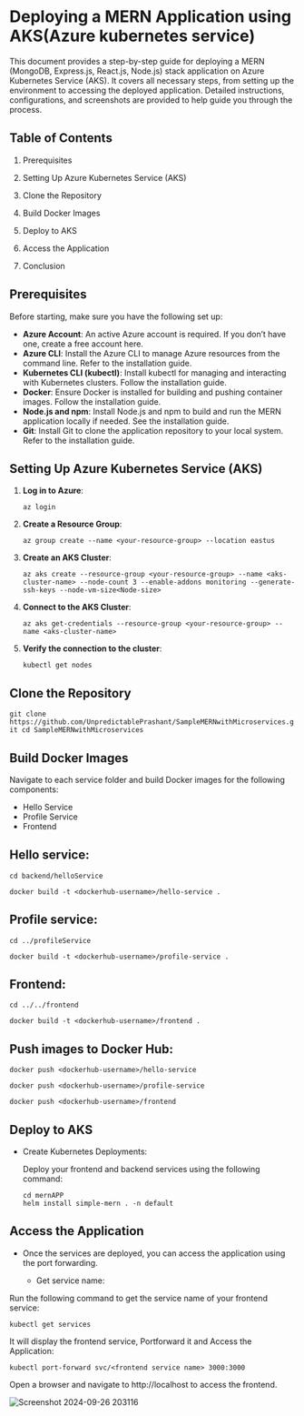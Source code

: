 # Deploying a MERN Application using AKS(Azure kubernetes service)
                                  
This document provides a step-by-step guide for deploying a MERN (MongoDB, Express.js, React.js, Node.js) stack application on Azure Kubernetes Service (AKS). It covers all necessary steps, from setting up the environment to accessing the deployed application. Detailed instructions, configurations, and screenshots are provided to help guide you through the process.

## Table of Contents

1. Prerequisites

2. Setting Up Azure Kubernetes Service (AKS)

3. Clone the Repository

4. Build Docker Images

5. Deploy to AKS

6. Access the Application

7. Conclusion

## Prerequisites

Before starting, make sure you have the following set up:

- **Azure Account**: An active Azure account is required. If you don’t have one, create a free account here.
- **Azure CLI**: Install the Azure CLI to manage Azure resources from the command line. Refer to the installation guide.
- **Kubernetes CLI (kubectl)**: Install kubectl for managing and interacting with Kubernetes clusters. Follow the installation guide.
- **Docker**: Ensure Docker is installed for building and pushing container images. Follow the installation guide.
- **Node.js and npm**: Install Node.js and npm to build and run the MERN application locally if needed. See the installation guide.
- **Git**: Install Git to clone the application repository to your local system. Refer to the installation guide.

## Setting Up Azure Kubernetes Service (AKS)

1. **Log in to Azure**:

      `
       az login
      `

2. **Create a Resource Group**:
   
    `
      az group create --name <your-resource-group> --location eastus
    `

4. **Create an AKS Cluster**:
   
    `
     az aks create --resource-group <your-resource-group> --name <aks-cluster-name> --node-count 3 --enable-addons monitoring --generate-ssh-keys --node-vm-size<Node-size>
    `

5. **Connect to the AKS Cluster**:

    `
     az aks get-credentials --resource-group <your-resource-group> --name <aks-cluster-name>
    `
  
6. **Verify the connection to the cluster**:

   `
    kubectl get nodes
   `

## Clone the Repository

   `git clone https://github.com/UnpredictablePrashant/SampleMERNwithMicroservices.git
    cd SampleMERNwithMicroservices
   `
## Build Docker Images
 
 Navigate to each service folder and build Docker images for the following components:

 - Hello Service
 - Profile Service
 - Frontend

## Hello service:

```
cd backend/helloService

docker build -t <dockerhub-username>/hello-service .

```
## Profile service:

```
cd ../profileService

docker build -t <dockerhub-username>/profile-service .
```
## Frontend:

```
cd ../../frontend

docker build -t <dockerhub-username>/frontend .
```

## Push images to Docker Hub:

```
docker push <dockerhub-username>/hello-service

docker push <dockerhub-username>/profile-service

docker push <dockerhub-username>/frontend

```

## Deploy to AKS

- Create Kubernetes Deployments:

  Deploy your frontend and backend services using the following command:

  ```
  cd mernAPP
  helm install simple-mern . -n default
  ```

## Access the Application

- Once the services are deployed, you can access the application using the port forwarding.

   - Get service name: 

Run the following command to get the service name of your frontend service:

 `
 kubectl get services
 `

It will display the frontend service, Portforward it and Access the Application:

`
kubectl port-forward svc/<frontend service name> 3000:3000
`

Open a browser and navigate to http://localhost to access the frontend.


![Screenshot 2024-09-26 203116](https://github.com/user-attachments/assets/5af7f457-5ecb-409f-a5ee-f25657e5ca43)









